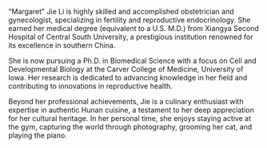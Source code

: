 "Margaret" Jie Li is highly skilled and accomplished obstetrician and gynecologist, specializing in fertility and reproductive endocrinology. She earned her medical degree (equivalent to a U.S. M.D.) from Xiangya Second Hospital of Central South University, a prestigious institution renowned for its excellence in southern China.

 She is now pursuing a Ph.D. in Biomedical Science with a focus on Cell and Developmental Biology at the Carver College of Medicine, University of Iowa. Her research is dedicated to advancing knowledge in her field and contributing to innovations in reproductive health.
 
Beyond her professional achievements, Jie is a culinary enthusiast with expertise in authentic Hunan cuisine, a testament to her deep appreciation for her cultural heritage. In her personal time, she enjoys staying active at the gym, capturing the world through photography, grooming her cat, and playing the piano.
